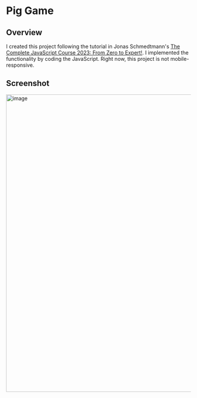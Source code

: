 # Pig Game

## Overview
I created this project following the tutorial in Jonas Schmedtmann's [The Complete JavaScript Course 2023: From Zero to Expert!](https://www.udemy.com/course/the-complete-javascript-course/). I implemented the functionality by coding the JavaScript. Right now, this project is not mobile-responsive.

## Screenshot
<img width="1755" height="813" alt="image" src="https://github.com/user-attachments/assets/04645cdf-7a53-4c8e-ac5d-c252e63434b0" />

